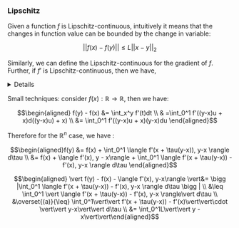 ### Lipschitz 

Given a function $f$ is Lipschitz-continuous, intuitively it means that the changes in function value can be bounded by the change in variable:

$$\vert \vert f(x) - f(y) \vert \vert \leq L\vert\vert x - y\vert\vert_2$$

Similarly, we can define the Lipschitz-continuous for the gradient of $f$. Further, if $f'$ is Lipschitz-continuous, then we have,



<details>Small techniques: consider $f(x): \mathbb{R} \to \mathbb{R}$, then we have:

$$\begin{aligned} f(y) - f(x) &= \int_x^y f'(t)dt \\  & =\int_0^1 f'((y-x)u + x)d((y-x)u) + x) \\ &= \int_0^1 f'((y-x)u + x)(y-x)du \end{aligned}$$



Therefore for the $\mathbb{R}^n$ case, we have : 

$$\begin{aligned}f(y) = f(x) + \int_0^1 \langle f'(x + \tau(y-x)), y-x \rangle d\tau \\ &= \end{aligned}$$
</details>



Small techniques: consider $f(x): \mathbb{R} \to \mathbb{R}$, then we have:

$$\begin{aligned} f(y) - f(x) &= \int_x^y f'(t)dt \\  & =\int_0^1 f'((y-x)u + x)d((y-x)u) + x) \\ &= \int_0^1 f'((y-x)u + x)(y-x)du \end{aligned}$$



Therefore for the $\mathbb{R}^n$ case, we have : 

$$\begin{aligned}f(y) &= f(x) + \int_0^1 \langle f'(x + \tau(y-x)), y-x \rangle d\tau \\ &= f(x) + \langle f'(x), y - x\rangle + \int_0^1 \langle f'(x + \tau(y-x)) - f'(x), y-x \rangle d\tau \end{aligned}$$

$$\begin{aligned} \vert f(y) - f(x) - \langle f'(x), y-x\rangle \vert&= \bigg |\int_0^1  \langle f'(x + \tau(y-x)) - f'(x), y-x \rangle d\tau \bigg | \\ &\leq \int_0^1 \vert \langle f'(x + \tau(y-x)) - f'(x), y-x \rangle\vert d\tau \\ &\overset{(a)}{\leq} \int_0^1\vert\vert f'(x + \tau(y-x)) - f'(x)\vert\vert\cdot \vert\vert y-x\vert\vert d\tau \\ &= \int_0^1L\vert\vert y - x\vert\vert\end{aligned}$$



















